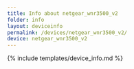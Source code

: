 ```yaml
---
title: Info about netgear_wnr3500_v2
folder: info
layout: deviceinfo
permalink: /devices/netgear_wnr3500_v2/
device: netgear_wnr3500_v2
---
```

{% include templates/device_info.md %}

